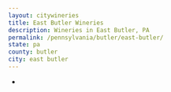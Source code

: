 ```yaml
---
layout: citywineries
title: East Butler Wineries
description: Wineries in East Butler, PA
permalink: /pennsylvania/butler/east-butler/
state: pa
county: butler
city: east butler
---
```

-
